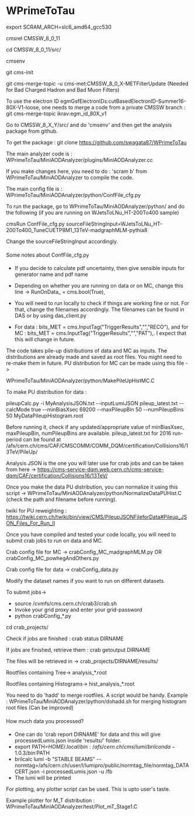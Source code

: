 # WPrimeToTau

export SCRAM_ARCH=slc6_amd64_gcc530

cmsrel CMSSW_8_0_11

cd CMSSW_8_0_11/src/

cmsenv

git cms-init

git cms-merge-topic -u cms-met:CMSSW_8_0_X-METFilterUpdate  (Needed for Bad Charged Hadron and Bad Muon Filters)

To use the electron ID egmGsfElectronIDs:cutBasedElectronID-Summer16-80X-V1-loose, one needs to merge a code from a private CMSSW branch :
git cms-merge-topic ikrav:egm_id_80X_v1



Go to CMSSW_8_X_Y/src/ and do 'cmsenv' and then get the analysis package from github.

To get the package :
git clone https://github.com/swagata87/WPrimeToTau

The main analyzer code is :
WPrimeToTau/MiniAODAnalyzer/plugins/MiniAODAnalyzer.cc

If you make changes here, you need to do : 'scram b' from WPrimeToTau/MiniAODAnalyzer to compile the code.

The main config file is :
WPrimeToTau/MiniAODAnalyzer/python/ConfFile_cfg.py

To run the package, go to WPrimeToTau/MiniAODAnalyzer/python/ and do the following (if you are running on WJetsToLNu_HT-200To400 sample)

cmsRun ConfFile_cfg.py sourceFileStringInput=WJetsToLNu_HT-200To400_TuneCUETP8M1_13TeV-madgraphMLM-pythia8

Change the sourceFileStringInput accordingly.

####
Some notes about ConfFile_cfg.py
####
- If you decide to calculate pdf uncertainty, then give sensible inputs for generator name and pdf name 

- Depending on whether you are running on data or on MC, change this line -> RunOnData_ = cms.bool(True),

- You will need to run locally to check if things are working fine or not. For that, change the filenames accordingly. The filenames can be found in DAS or by using das_client.py

- For data : bits_MET = cms.InputTag("TriggerResults","","RECO"),
and for MC : bits_MET = cms.InputTag("TriggerResults","","PAT"),.  I expect that this will change in future.

The code takes pile-up distributions of data and MC as inputs. The distributions are already made and saved as root files. You might need to re-make them in future. PU distribution for MC can be made using this file ->

WPrimeToTau/MiniAODAnalyzer/python/MakePileUpHistMC.C 

To make PU distribution for data :

pileupCalc.py -i MyAnalysisJSON.txt --inputLumiJSON pileup_latest.txt  --calcMode true --minBiasXsec 69200 --maxPileupBin 50 --numPileupBins 50  MyDataPileupHistogram.root

Before running it, check if any updated/appropriate value of minBiasXsec, maxPileupBin, numPileupBins are available. 
pileup_latest.txt for 2016 run-period can be found at /afs/cern.ch/cms/CAF/CMSCOMM/COMM_DQM/certification/Collisions16/13TeV/PileUp/

Analysis JSON is the one you will later use for crab jobs and can be taken from here ->
https://cms-service-dqm.web.cern.ch/cms-service-dqm/CAF/certification/Collisions16/13TeV/

Once you make the data PU distribution, you can normalize it using this script ->
WPrimeToTau/MiniAODAnalyzer/python/NormalizeDataPUHist.C (check the path and filename before running).

twiki for PU reweighting : https://twiki.cern.ch/twiki/bin/view/CMS/PileupJSONFileforData#Pileup_JSON_Files_For_Run_II

Once you have compiled and tested your code locally, you will need to submit crab jobs to run on data and MC. 

Crab config file for MC -> crabConfig_MC_madgraphMLM.py OR crabConfig_MC_powhegAndOthers.py

Crab config file for data -> crabConfig_data.py

Modify the dataset names if you want to run on different datasets.

To submit jobs->
- source /cvmfs/cms.cern.ch/crab3/crab.sh
- Invoke your grid proxy and enter your grid-password
- python crabConfig_*.py

cd crab_projects/ 

Check if jobs are finished : crab status DIRNAME

If jobs are finished, retrieve them : crab getoutput DIRNAME

The files will be retrieved in -> crab_projects/DIRNAME/results/

Rootfiles containing Tree-> analysis_*.root

Rootfiles containing Histograms-> hist_analysis_*.root

You need to do 'hadd' to merge rootfiles. A script would be handy. 
Example :  WPrimeToTau/MiniAODAnalyzer/python/dohadd.sh for merging histogram root files (Can be improved)

####
How much data you processed?
####
- One can do 'crab report DIRNAME' for data and this will give processedLumis.json inside 'results/' folder. 
- export PATH=$HOME/.local/bin:/afs/cern.ch/cms/lumi/brilconda-1.0.3/bin:$PATH  
- brilcalc  lumi  -b "STABLE BEAMS" --normtag=/afs/cern.ch/user/l/lumipro/public/normtag_file/normtag_DATACERT.json -i processedLumis.json -u /fb
- The lumi will be printed


For plotting, any plotter script can be used. This is upto user's taste. 

Example plotter for M_T distribution : WPrimeToTau/MiniAODAnalyzer/test/Plot_mT_Stage1.C 




